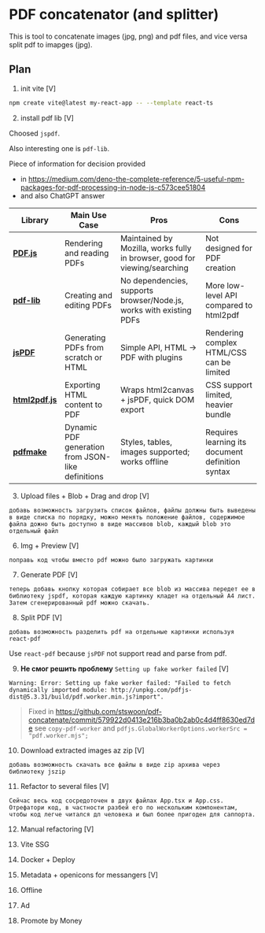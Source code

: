 # PDF concatenator (and splitter)

This is tool to concatenate images (jpg, png) and pdf files, and vice versa split pdf to imapges (jpg).

## Plan

1. init vite [V]

```bash
npm create vite@latest my-react-app -- --template react-ts
```

2. install pdf lib [V]

Choosed `jspdf`.

Also interesting one is `pdf-lib`.

Piece of information for decision provided

* in https://medium.com/deno-the-complete-reference/5-useful-npm-packages-for-pdf-processing-in-node-js-c573cee51804
* and also ChatGPT answer

| Library                                                     | Main Use Case                                     | Pros                                                                      | Cons                                             |
|-------------------------------------------------------------|---------------------------------------------------|---------------------------------------------------------------------------|--------------------------------------------------|
| **[PDF.js](https://mozilla.github.io/pdf.js/)**             | Rendering and reading PDFs                        | Maintained by Mozilla, works fully in browser, good for viewing/searching | Not designed for PDF creation                    |
| **[pdf-lib](https://pdf-lib.js.org/)**                      | Creating and editing PDFs                         | No dependencies, supports browser/Node.js, works with existing PDFs       | More low-level API compared to html2pdf          |
| **[jsPDF](https://github.com/parallax/jsPDF)**              | Generating PDFs from scratch or HTML              | Simple API, HTML → PDF with plugins                                       | Rendering complex HTML/CSS can be limited        |
| **[html2pdf.js](https://github.com/eKoopmans/html2pdf.js)** | Exporting HTML content to PDF                     | Wraps html2canvas + jsPDF, quick DOM export                               | CSS support limited, heavier bundle              |
| **[pdfmake](https://pdfmake.github.io/docs/)**              | Dynamic PDF generation from JSON-like definitions | Styles, tables, images supported; works offline                           | Requires learning its document definition syntax |

3. Upload files + Blob + Drag and drop [V]

```
добавь возможность загрузить список файлов, файлы должны быть выведены в виде списка по порядку, можно менять положение файлов, содержимое файла дожно быть доступно в виде массивов blob, каждый blob это отдельный файл
```

6. Img + Preview [V]

```
поправь код чтобы вместо pdf можно было загружать картинки
```

7. Generate PDF [V]

```
теперь добавь кнопку которая собирает все blob из массива передет ее в библиотеку jspdf, которая каждую картинку кладет на отдельный A4 лист. Затем сгенерированный pdf можно скачать.
```

8. Split PDF [V]

```
добавь возможность разделить pdf на отдельные картинки используя react-pdf
```

Use `react-pdf` because `jsPDF` not support read and parse from pdf.

9. **Не смог решить проблему** `Setting up fake worker failed` [V]

```
Warning: Error: Setting up fake worker failed: "Failed to fetch dynamically imported module: http://unpkg.com/pdfjs-dist@5.3.31/build/pdf.worker.min.js?import".
```

> Fixed in https://github.com/stswoon/pdf-concatenate/commit/579922d0413e216b3ba0b2ab0c4d4ff8630ed7de see
`copy-pdf-worker` and `pdfjs.GlobalWorkerOptions.workerSrc = "pdf.worker.mjs";`

10. Download extracted images az zip [V]

```
добавь возможность скачать все файлы в виде zip архива через библиотеку jszip
```

11. Refactor to several files [V]

```
Сейчас весь код сосредоточен в двух файлах App.tsx и App.css. Отрефатори код, в частности разбей его по нескольким компонентам, чтобы код легче читался дл человека и был более пригоден для саппорта.
```

12. Manual refactoring [V]

13. Vite SSG

14. Docker + Deploy

15. Metadata + openicons for messangers [V]

16. Offline

17. Ad

18. Promote by Money